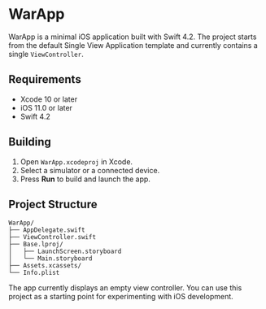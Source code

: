 # WarApp

WarApp is a minimal iOS application built with Swift 4.2. The project starts from the default Single View Application template and currently contains a single `ViewController`.

## Requirements

- Xcode 10 or later
- iOS 11.0 or later
- Swift 4.2

## Building

1. Open `WarApp.xcodeproj` in Xcode.
2. Select a simulator or a connected device.
3. Press **Run** to build and launch the app.

## Project Structure

```
WarApp/
├── AppDelegate.swift
├── ViewController.swift
├── Base.lproj/
│   ├── LaunchScreen.storyboard
│   └── Main.storyboard
├── Assets.xcassets/
└── Info.plist
```

The app currently displays an empty view controller. You can use this project as a starting point for experimenting with iOS development.
